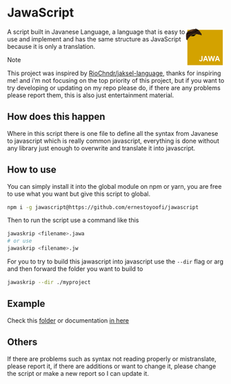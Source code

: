 # JawaScript

<img src="./jawascript-icon.png" align="right" width="90"/>

A script built in Javanese Language, a language that is easy to use and implement and has the same structure as JavaScript because it is only a translation.

> [!NOTE]
> This project was inspired by [RioChndr/jaksel-language](https://github.com/RioChndr/jaksel-language), thanks for inspiring me! and i'm not focusing on the top priority of this project, but if you want to try developing or updating on my repo please do, if there are any problems please report them, this is also just entertainment material.

## How does this happen

Where in this script there is one file to define all the syntax from Javanese to javascript which is really common javascript, everything is done without any library just enough to overwrite and translate it into javascript.

## How to use

You can simply install it into the global module on npm or yarn, you are free to use what you want but give this script to global.

```bash
npm i -g jawascript@https://github.com/ernestoyoofi/jawascript
```

Then to run the script use a command like this

```bash
jawaskrip <filename>.jawa
# or use
jawaskrip <filename>.jw
```

For you to try to build this jawascript into javascript use the `--dir` flag or arg and then forward the folder you want to build to

```bash
jawaskrip --dir ./myproject
```

## Example

Check this [folder](./example) or documentation [in here](https://ernestoyoofi.github.io/jawascript)

## Others

If there are problems such as syntax not reading properly or mistranslate, please report it, if there are additions or want to change it, please change the script or make a new report so I can update it.
